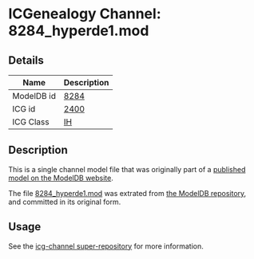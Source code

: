 # ICGenealogy Channel: 8284\_hyperde1.mod

## Details

Name | Description
---- | -----------
ModelDB id | [8284](http://senselab.med.yale.edu/ModelDB/ShowModel.cshtml?model=8284)
ICG id | [2400](http://icg.neurotheory.ox.ac.uk/channels/4/2400)
ICG Class | [IH](http://icg.neurotheory.ox.ac.uk/channels/4)

## Description

This is a single channel model file that was originally part of a [published model on the ModelDB website](http://senselab.med.yale.edu/mModelDB/ShowModel.cshtml?model=8284).

The file [8284\_hyperde1.mod](8284_hyperde1.mod) was extrated from [the ModelDB repository](http://senselab.med.yale.edu/ModelDB/ShowModel.cshtml?model=8284), and committed in its original form.

## Usage

See the [icg-channel super-repository](https://github.com/icgenealogy/icg-channels) for more information.